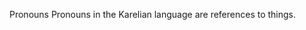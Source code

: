 Pronouns
Pronouns in the Karelian language are references to things.






























































